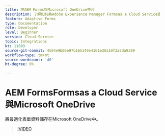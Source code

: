 ```yaml
---
title: 將AEM Forms與Microsoft OneDrive整合
description: 了解如何將Adobe Experience Manager Formsas a Cloud Service提交資料儲存在Microsoft OneDrive。
feature: Adaptive Forms
type: Documentation
role: Developer
level: Beginner
version: Cloud Service
topic: Integrations
kt: 11893
source-git-commit: 4504e9b06e97b165149e4161e30a10f2a2da9389
workflow-type: tm+mt
source-wordcount: '40'
ht-degree: 0%

---
```


# AEM FormsFormsas a Cloud Service與Microsoft OneDrive

將最適化表單資料儲存在Microsoft OneDrive中。

>[!VIDEO](https://video.tv.adobe.com/v/3415792/?quality=12&learn=on)
